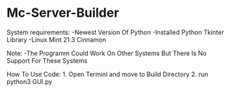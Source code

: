# Mc-Server-Builder

System requirements:
    -Newest Version Of Python
    -Installed Python Tkinter Library
    -Linux Mint 21.3 Cinnamon

Note:
    -The Programm Could Work On Other Systems But There Is No Support For These Systems

How To  Use Code:
    1. Open Terminl and move to Build Directory
    2. run python3 GUI.py

